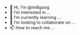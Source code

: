 - 👋 Hi, I’m @mi6goog
- 👀 I’m interested in ...
- 🌱 I’m currently learning ...
- 💞️ I’m looking to collaborate on ...
- 📫 How to reach me ...

<!---
mi6goog/mi6goog is a ✨ special ✨ repository because its `README.md` (this file) appears on your GitHub profile.
You can click the Preview link to take a look at your changes.
--->
